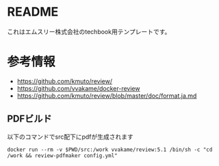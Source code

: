 # README 

これはエムスリー株式会社のtechbook用テンプレートです。


# 参考情報

- https://github.com/kmuto/review/
- https://github.com/vvakame/docker-review
- https://github.com/kmuto/review/blob/master/doc/format.ja.md


## PDFビルド

以下のコマンドでsrc配下にpdfが生成されます

```
docker run --rm -v $PWD/src:/work vvakame/review:5.1 /bin/sh -c "cd /work && review-pdfmaker config.yml"
```
